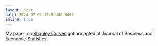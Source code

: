 ```yaml
---
layout: post
date: 2024-07-01 15:59:00-0400
inline: true
---
```

My paper on [Shapley Curves](https://www.tandfonline.com/doi/full/10.1080/07350015.2024.2365781) got accepted at Journal of Business and Economic Statistics.



<!-- 
---
layout: post
date: 2023-05-01 15:59:00-0400
inline: true
---
Research visit at Princeton University (ORFE Department). Presented my [working-paper](https://arxiv.org/pdf/2211.13289.pdf) during conferences at [Princeton U](https://fan60.princeton.edu/) and Rutgers U.
-->